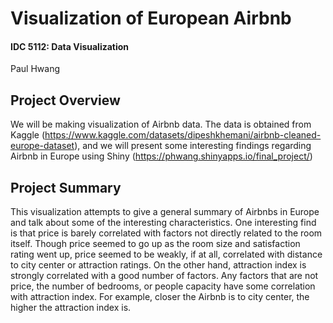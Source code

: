 # Visualization of European Airbnb
#### IDC 5112: Data Visualization

Paul Hwang

## Project Overview

We will be making visualization of Airbnb data. The data is obtained from Kaggle (https://www.kaggle.com/datasets/dipeshkhemani/airbnb-cleaned-europe-dataset), and we will present some interesting findings regarding Airbnb in Europe using Shiny (https://phwang.shinyapps.io/final_project/)


## Project Summary

This visualization attempts to give a general summary of Airbnbs in Europe and talk about some of the interesting characteristics. One interesting find is that price is barely correlated with factors not directly related to the room itself. Though price seemed to go up as the room size and satisfaction rating went up, price seemed to be weakly, if at all, correlated with distance to city center or attraction ratings. On the other hand, attraction index is strongly correlated with a good number of factors. Any factors that are not price, the number of bedrooms, or people capacity have some correlation with attraction index. For example, closer the Airbnb is to city center, the higher the attraction index is.

